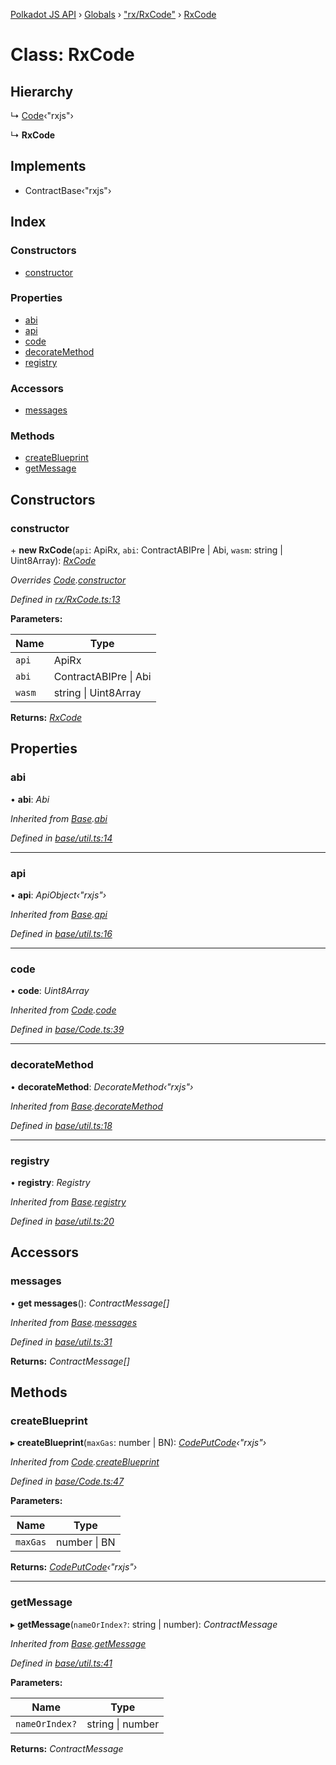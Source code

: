 [Polkadot JS API](../README.md) › [Globals](../globals.md) › ["rx/RxCode"](../modules/_rx_rxcode_.md) › [RxCode](_rx_rxcode_.rxcode.md)

# Class: RxCode

## Hierarchy

  ↳ [Code](_base_code_.code.md)‹"rxjs"›

  ↳ **RxCode**

## Implements

* ContractBase‹"rxjs"›

## Index

### Constructors

* [constructor](_rx_rxcode_.rxcode.md#constructor)

### Properties

* [abi](_rx_rxcode_.rxcode.md#abi)
* [api](_rx_rxcode_.rxcode.md#api)
* [code](_rx_rxcode_.rxcode.md#code)
* [decorateMethod](_rx_rxcode_.rxcode.md#decoratemethod)
* [registry](_rx_rxcode_.rxcode.md#registry)

### Accessors

* [messages](_rx_rxcode_.rxcode.md#messages)

### Methods

* [createBlueprint](_rx_rxcode_.rxcode.md#createblueprint)
* [getMessage](_rx_rxcode_.rxcode.md#getmessage)

## Constructors

###  constructor

\+ **new RxCode**(`api`: ApiRx, `abi`: ContractABIPre | Abi, `wasm`: string | Uint8Array): *[RxCode](_rx_rxcode_.rxcode.md)*

*Overrides [Code](_base_code_.code.md).[constructor](_base_code_.code.md#constructor)*

*Defined in [rx/RxCode.ts:13](https://github.com/polkadot-js/api/blob/0dc46445bc/packages/api-contract/src/rx/RxCode.ts#L13)*

**Parameters:**

Name | Type |
------ | ------ |
`api` | ApiRx |
`abi` | ContractABIPre &#124; Abi |
`wasm` | string &#124; Uint8Array |

**Returns:** *[RxCode](_rx_rxcode_.rxcode.md)*

## Properties

###  abi

• **abi**: *Abi*

*Inherited from [Base](_base_util_.base.md).[abi](_base_util_.base.md#abi)*

*Defined in [base/util.ts:14](https://github.com/polkadot-js/api/blob/0dc46445bc/packages/api-contract/src/base/util.ts#L14)*

___

###  api

• **api**: *ApiObject‹"rxjs"›*

*Inherited from [Base](_base_util_.base.md).[api](_base_util_.base.md#api)*

*Defined in [base/util.ts:16](https://github.com/polkadot-js/api/blob/0dc46445bc/packages/api-contract/src/base/util.ts#L16)*

___

###  code

• **code**: *Uint8Array*

*Inherited from [Code](_base_code_.code.md).[code](_base_code_.code.md#code)*

*Defined in [base/Code.ts:39](https://github.com/polkadot-js/api/blob/0dc46445bc/packages/api-contract/src/base/Code.ts#L39)*

___

###  decorateMethod

• **decorateMethod**: *DecorateMethod‹"rxjs"›*

*Inherited from [Base](_base_util_.base.md).[decorateMethod](_base_util_.base.md#decoratemethod)*

*Defined in [base/util.ts:18](https://github.com/polkadot-js/api/blob/0dc46445bc/packages/api-contract/src/base/util.ts#L18)*

___

###  registry

• **registry**: *Registry*

*Inherited from [Base](_base_util_.base.md).[registry](_base_util_.base.md#registry)*

*Defined in [base/util.ts:20](https://github.com/polkadot-js/api/blob/0dc46445bc/packages/api-contract/src/base/util.ts#L20)*

## Accessors

###  messages

• **get messages**(): *ContractMessage[]*

*Inherited from [Base](_base_util_.base.md).[messages](_base_util_.base.md#messages)*

*Defined in [base/util.ts:31](https://github.com/polkadot-js/api/blob/0dc46445bc/packages/api-contract/src/base/util.ts#L31)*

**Returns:** *ContractMessage[]*

## Methods

###  createBlueprint

▸ **createBlueprint**(`maxGas`: number | BN): *[CodePutCode](../interfaces/_base_code_.codeputcode.md)‹"rxjs"›*

*Inherited from [Code](_base_code_.code.md).[createBlueprint](_base_code_.code.md#createblueprint)*

*Defined in [base/Code.ts:47](https://github.com/polkadot-js/api/blob/0dc46445bc/packages/api-contract/src/base/Code.ts#L47)*

**Parameters:**

Name | Type |
------ | ------ |
`maxGas` | number &#124; BN |

**Returns:** *[CodePutCode](../interfaces/_base_code_.codeputcode.md)‹"rxjs"›*

___

###  getMessage

▸ **getMessage**(`nameOrIndex?`: string | number): *ContractMessage*

*Inherited from [Base](_base_util_.base.md).[getMessage](_base_util_.base.md#getmessage)*

*Defined in [base/util.ts:41](https://github.com/polkadot-js/api/blob/0dc46445bc/packages/api-contract/src/base/util.ts#L41)*

**Parameters:**

Name | Type |
------ | ------ |
`nameOrIndex?` | string &#124; number |

**Returns:** *ContractMessage*

